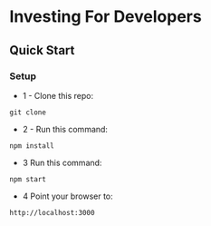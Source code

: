# Investing For Developers

## Quick Start

### Setup

- 1 - Clone this repo:

```
git clone
```

- 2 - Run this command:

```
npm install
```

- 3 Run this command:

```
npm start
```

- 4 Point your browser to:

```
http://localhost:3000
```
